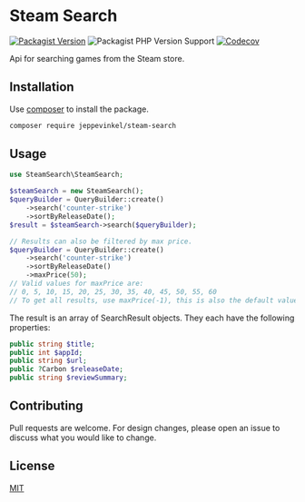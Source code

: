 # Steam Search

[![Packagist Version](https://img.shields.io/packagist/v/jeppevinkel/steam-search)](https://packagist.org/packages/jeppevinkel/steam-search)
![Packagist PHP Version Support](https://img.shields.io/packagist/php-v/jeppevinkel/steam-search)
[![Codecov](https://img.shields.io/codecov/c/github/jeppevinkel/steam-search)](https://app.codecov.io/gh/jeppevinkel/steam-search/)

Api for searching games from the Steam store.

## Installation
Use [composer] to install the package.

```bash
composer require jeppevinkel/steam-search
```

## Usage
```php
use SteamSearch\SteamSearch;

$steamSearch = new SteamSearch();
$queryBuilder = QueryBuilder::create()
    ->search('counter-strike')
    ->sortByReleaseDate();
$result = $steamSearch->search($queryBuilder);

// Results can also be filtered by max price.
$queryBuilder = QueryBuilder::create()
    ->search('counter-strike')
    ->sortByReleaseDate()
    ->maxPrice(50);
// Valid values for maxPrice are:
// 0, 5, 10, 15, 20, 25, 30, 35, 40, 45, 50, 55, 60
// To get all results, use maxPrice(-1), this is also the default value.
```

The result is an array of SearchResult objects.
They each have the following properties:
```php
public string $title;
public int $appId;
public string $url;
public ?Carbon $releaseDate;
public string $reviewSummary;
```

## Contributing
Pull requests are welcome. For design changes, please open an issue to discuss what you would like to change.

## License
[MIT]

[composer]: https://getcomposer.org/
[MIT]: https://opensource.org/licenses/MIT
